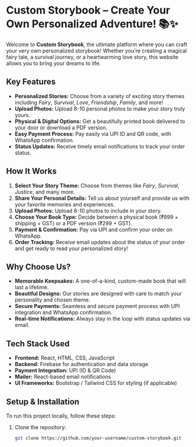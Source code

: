 # **Custom Storybook – Create Your Own Personalized Adventure! 📚✨**

Welcome to **Custom Storybook**, the ultimate platform where you can craft your very own personalized storybook! Whether you're creating a magical fairy tale, a survival journey, or a heartwarming love story, this website allows you to bring your dreams to life.  

## **Key Features**

- **Personalized Stories:** Choose from a variety of exciting story themes including *Fairy*, *Survival*, *Love*, *Friendship*, *Family*, and more!
- **Upload Photos:** Upload 8-10 personal photos to make your story truly yours.
- **Physical & Digital Options:** Get a beautifully printed book delivered to your door or download a PDF version.
- **Easy Payment Process:** Pay easily via UPI ID and QR code, with WhatsApp confirmation.
- **Status Updates:** Receive timely email notifications to track your order status.

## **How It Works**

1. **Select Your Story Theme:** Choose from themes like *Fairy*, *Survival*, *Justice*, and many more.
2. **Share Your Personal Details:** Tell us about yourself and provide us with your favorite memories and experiences.
3. **Upload Photos:** Upload 8-10 photos to include in your story.
4. **Choose Your Book Type:** Decide between a physical book (₹999 + shipping + GST) or a PDF version (₹299 + GST).
5. **Payment & Confirmation:** Pay via UPI and confirm your order on WhatsApp.  
6. **Order Tracking:** Receive email updates about the status of your order and get ready to read your personalized story!

## **Why Choose Us?**

- **Memorable Keepsakes:** A one-of-a-kind, custom-made book that will last a lifetime.  
- **Beautiful Designs:** Our stories are designed with care to match your personality and chosen theme.  
- **Secure Payments:** Seamless and secure payment process with UPI integration and WhatsApp confirmation.  
- **Real-time Notifications:** Always stay in the loop with status updates via email.

## **Tech Stack Used**

- **Frontend:** React, HTML, CSS, JavaScript
- **Backend:** Firebase for authentication and data storage
- **Payment Integration:** UPI (ID & QR Code)
- **Mailer:** React-based email notifications
- **UI Frameworks:** Bootstrap / Tailwind CSS for styling (if applicable)

## **Setup & Installation**

To run this project locally, follow these steps:

1. Clone the repository:
   ```sh
   git clone https://github.com/your-username/custom-storybook.git
